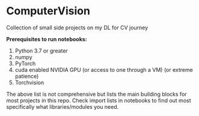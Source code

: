 # ComputerVision
Collection of small side projects on my DL for CV journey 

**Prerequisites to run notebooks:**

1. Python 3.7 or greater 
2. numpy 
3. PyTorch 
4. cuda enabled NVIDIA GPU (or access to one through a VM) (or extreme patience) 
5. Torchvision 

The above list is not comprehensive but lists the main building blocks for most projects in this repo. Check import lists in notebooks to find out most specifically what libraries/modules you need. 
